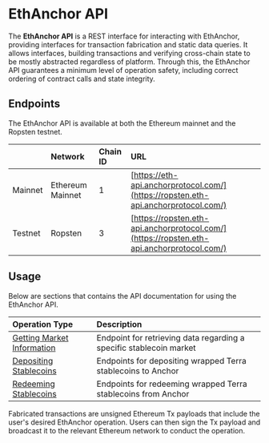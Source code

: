 # EthAnchor API

The **EthAnchor API** is a REST interface for interacting with EthAnchor, providing interfaces for transaction fabrication and static data queries. It allows interfaces, building transactions and verifying cross-chain state to be mostly abstracted regardless of platform. Through this, the EthAnchor API guarantees a minimum level of operation safety, including correct ordering of contract calls and state integrity.

## Endpoints

The EthAnchor API is available at both the Ethereum mainnet and the Ropsten testnet.

|  | Network | Chain ID | URL |
| :--- | :--- | :--- | :--- |
| Mainnet | Ethereum Mainnet | 1 | [https://eth-api.anchorprotocol.com/](https://ropsten.eth-api.anchorprotocol.com/) |
| Testnet | Ropsten | 3 | [https://ropsten.eth-api.anchorprotocol.com/](https://ropsten.eth-api.anchorprotocol.com/) |

## Usage

Below are sections that contains the API documentation for using the EthAnchor API.

| Operation Type | Description |
| :--- | :--- |
| [Getting Market Information](getting-market-information.md) | Endpoint for retrieving data regarding a specific stablecoin market |
| [Depositing Stablecoins](depositing-stablecoins.md) | Endpoints for depositing wrapped Terra stablecoins to Anchor |
| [Redeeming Stablecoins](redeeming-stablecoins.md) | Endpoints for redeeming wrapped Terra stablecoins from Anchor |

Fabricated transactions are unsigned Ethereum Tx payloads that include the user's desired EthAnchor operation. Users can then sign the Tx payload and broadcast it to the relevant Ethereum network to conduct the operation.


